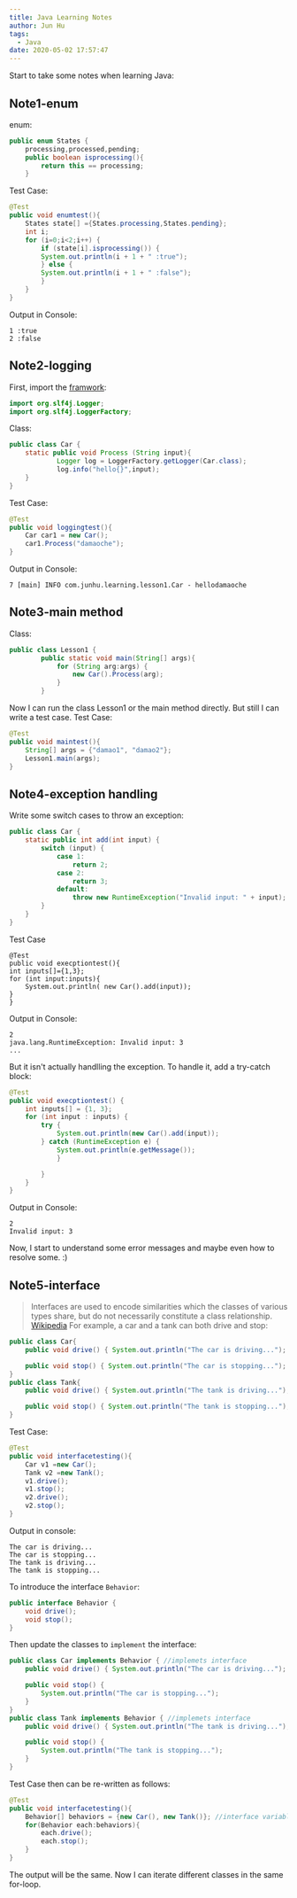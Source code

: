 ```yaml
---
title: Java Learning Notes
author: Jun Hu
tags:
  - Java
date: 2020-05-02 17:57:47
---
```


Start to take some notes when learning Java:

<!-- more -->

## Note1-enum
enum:
```java
public enum States {
    processing,processed,pending;
    public boolean isprocessing(){
        return this == processing;
    }
```
Test Case:
```java
@Test
public void enumtest(){
	States state[] ={States.processing,States.pending};
	int i;
	for (i=0;i<2;i++) {
		if (state[i].isprocessing()) {
		System.out.println(i + 1 + " :true");
		} else {
		System.out.println(i + 1 + " :false");
		}
	}
}
```
Output in Console:

```
1 :true
2 :false
```

## Note2-logging

First, import the [framwork](http://www.slf4j.org/manual.html):
```java
import org.slf4j.Logger;
import org.slf4j.LoggerFactory;
```
Class:
```java
public class Car {
    static public void Process (String input){
            Logger log = LoggerFactory.getLogger(Car.class);
            log.info("hello{}",input);
    }
}
```
Test Case:
```java
@Test
public void loggingtest(){
	Car car1 = new Car();
	car1.Process("damaoche");
}
```
Output in Console:
```
7 [main] INFO com.junhu.learning.lesson1.Car - hellodamaoche
```

## Note3-main method
Class:
```java
public class Lesson1 {
        public static void main(String[] args){
            for (String arg:args) {
                new Car().Process(arg);
            }
        }
```
Now I can run the class Lesson1 or the main method directly.
But still I can write a test case.
Test Case:
```java
@Test
public void maintest(){
	String[] args = {"damao1", "damao2"};
	Lesson1.main(args);
}
```

## Note4-exception handling
Write some switch cases to throw an exception:
```java
public class Car {
    static public int add(int input) {
        switch (input) {
            case 1:
                return 2;
            case 2:
                return 3;
            default:
                throw new RuntimeException("Invalid input: " + input);
        }
    }
}
```
Test Case
```jave
@Test
public void execptiontest(){
int inputs[]={1,3};
for (int input:inputs){
	System.out.println( new Car().add(input));
}
}
```
Output in Console:
```
2
java.lang.RuntimeException: Invalid input: 3
...
```
But it isn't actually handlling the exception. To handle it, add a try-catch block:
```java
@Test
public void execptiontest() {
	int inputs[] = {1, 3};
	for (int input : inputs) {
		try {
			System.out.println(new Car().add(input));
		} catch (RuntimeException e) {
			System.out.println(e.getMessage());
			}

		}
	}
}
```
Output in Console:
```
2
Invalid input: 3
```
Now, I start to understand some error messages and maybe even how to resolve some. :)

## Note5-interface
>Interfaces are used to encode similarities which the classes of various types share, but do not necessarily constitute a class relationship.  [Wikipedia](https://en.wikipedia.org/wiki/Interface_(Java))
For example, a car and a tank can both drive and stop:
```java
public class Car{
    public void drive() { System.out.println("The car is driving..."); }

    public void stop() { System.out.println("The car is stopping..."); }
}
public class Tank{
    public void drive() { System.out.println("The tank is driving..."); }

    public void stop() { System.out.println("The tank is stopping..."); }
}
```
Test Case:
```java
@Test
public void interfacetesting(){
    Car v1 =new Car();
    Tank v2 =new Tank();
    v1.drive();
    v1.stop();
    v2.drive();
    v2.stop();
}
```
Output in console:
```
The car is driving...
The car is stopping...
The tank is driving...
The tank is stopping...
```
To introduce the interface `Behavior`:
```java
public interface Behavior {
    void drive();
    void stop();
}
```
Then update the classes to `implement` the interface:
```java
public class Car implements Behavior { //implemets interface
    public void drive() { System.out.println("The car is driving..."); }

    public void stop() {
        System.out.println("The car is stopping...");
    }
}
public class Tank implements Behavior { //implemets interface
    public void drive() { System.out.println("The tank is driving..."); }

    public void stop() {
        System.out.println("The tank is stopping...");
    }
}
```
Test Case then can be re-written as follows:
```java
@Test
public void interfacetesting(){
    Behavior[] behaviors = {new Car(), new Tank()}; //interface variables can refer to any classes implementing this interface
    for(Behavior each:behaviors){
        each.drive();
        each.stop();
    }
}
```
The output will be the same. Now I can iterate different classes in the same for-loop.